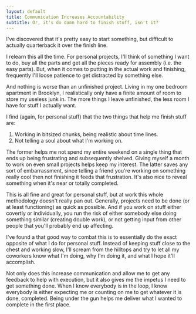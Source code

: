 ```yaml
---
layout: default
title: Communication Increases Accountability
subtitle: Or, it's do damn hard to finish stuff, isn't it?
---
```

I've discovered that it's pretty easy to start something, but difficult to
actually quarterback it over the finish line.

I relearn this all the time.  For personal projects, I'll think of something I
want to do, buy all the parts and get all the pieces ready for assembly (i.e.
the easy parts).  But, when it comes to putting in the actual work and
finishing, frequently I'll loose patience to get distracted by something else.

And nothing is worse than an unfinished project.  Living in my one bedroom
apartment in Brooklyn, I realistically only have a finite amount of room to
store my useless junk in.  The more things I leave unfinished, the less room I
have for stuff I actually want.

I find (again, for personal stuff) that the two things that help me finish
stuff are:

1. Working in bitsized chunks, being realistic about time lines.
2. Not telling a soul about what I'm working on.

The former helps me not spend my entire weekend on a single thing that ends up
being frustrating and subsequently shelved.  Giving myself a month to work on
even small projects helps keep my interest.  The latter saves any sort of
embarrassment, since telling a friend you're working on something really cool
then not finishing it feeds that frustration.  It's also nice to reveal
something when it's near or totally completed.

This is all fine and great for personal stuff, but at work this whole
methodology doesn't really pan out.  Generally, projects need to be done (or at
least functioning) as quick as possible.  And if you work on stuff either
covertly or individually, you run the risk of either somebody else doing something
similar (creating double work), or not getting input from other people that
you'll probably end up affecting.

I've found a that good way to combat this is to essentially do the exact
opposite of what I do for personal stuff.  Instead of keeping stuff close to
the chest and working slow, I'll scream from the hilltops and try to let all my
coworkers know what I'm doing, why I'm doing it, and what I hope it'll
accomplish.

Not only does this increase communication and allow me to get any feedback to
help with execution, but it also gives me the impetus I need to get something
done.  When I know everybody is in the loop, I know everybody is either
expecting me or counting on me to get whatever it is done, completed.  Being
under the gun helps me deliver what I wanted to complete in the first place.
